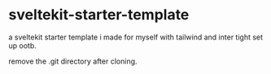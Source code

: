 # sveltekit-starter-template

a sveltekit starter template i made for myself with tailwind and inter tight set up ootb.


remove the .git directory after cloning.
